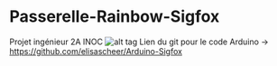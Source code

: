 # Passerelle-Rainbow-Sigfox
Projet ingénieur 2A INOC
![alt tag](https://cdn.discordapp.com/attachments/369435428706582535/393543781414338560/Architecture.jpg)
Lien du git pour le code Arduino -> https://github.com/elisascheer/Arduino-Sigfox

